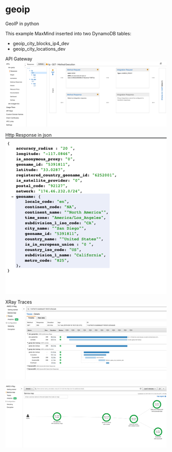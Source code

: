# geoip
GeoIP in python

This example MaxMind inserted into two DynamoDB tables:
- geoip_city_blocks_ip4_dev
- geoip_city_locations_dev

API Gateway
![XRay Tracke](images/APIG.png)


Http Response in json
![XRay Tracke](images/Response.png)

XRay Traces
![XRay Tracke](images/XRayTrace.png)

![XRay Tracke](images/XRayMap.png)

